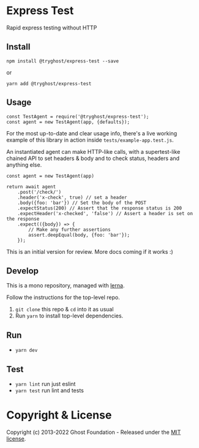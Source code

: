 # Express Test

Rapid express testing without HTTP

## Install

`npm install @tryghost/express-test --save`

or

`yarn add @tryghost/express-test`


## Usage

```
const TestAgent = require('@tryghost/express-test');
const agent = new TestAgent(app, {defaults});
```

For the most up-to-date and clear usage info, there's a live working example of this library in action inside `tests/example-app.test.js`.

An instantiated agent can make HTTP-like calls, with a supertest-like chained API to set headers & body and to check status, headers and anything else.


```
const agent = new TestAgent(app)

return await agent
    .post('/check/')
    .header('x-check', true) // set a header
    .body({foo: 'bar'}) // Set the body of the POST
    .expectStatus(200) // Assert that the response status is 200
    .expectHeader('x-checked', 'false') // Assert a header is set on the response
    .expect(({body}) => {
        // Make any further assertions
        assert.deepEqual(body, {foo: 'bar'});
    });
```
This is an initial version for review. More docs coming if it works :)


## Develop

This is a mono repository, managed with [lerna](https://lernajs.io/).

Follow the instructions for the top-level repo.
1. `git clone` this repo & `cd` into it as usual
2. Run `yarn` to install top-level dependencies.


## Run

- `yarn dev`


## Test

- `yarn lint` run just eslint
- `yarn test` run lint and tests




# Copyright & License

Copyright (c) 2013-2022 Ghost Foundation - Released under the [MIT license](LICENSE).
